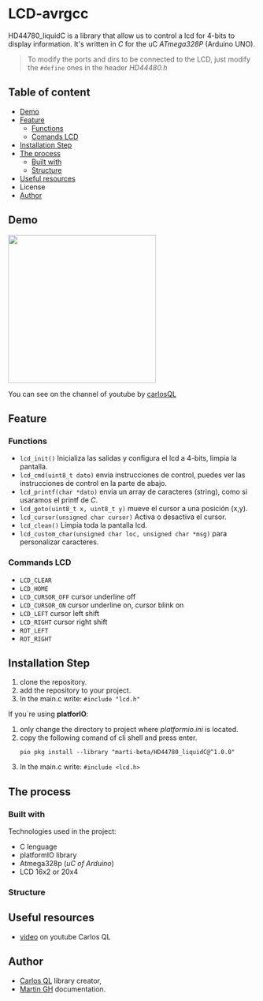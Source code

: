 # LCD-avrgcc
HD44780_liquidC is a library that allow us to control a lcd for 4-bits to display information. It's written in *C* for the uC *ATmega328P* (Arduino UNO).

> To modify the ports and dirs to be connected to the LCD, just modify the `#define` ones in the header *HD44480.h*

## Table of content

- [Demo](#demo)
- [Feature](#feature)
    - [Functions](#functions)
    - [Comands LCD](#commands-lcd)
- [Installation Step](#installation-step)
- [The process](#the-process)
    - [Built with](#built-with)
    - [Structure](#structure)
- [Useful resources](#useful-resources)
- License
- [Author](#author)

## Demo

<img src="https://i.imgur.com/5Lg9aQR.jpg" width="300" align="center">

You can see on the channel of youtube by [carlosQL][youtube]

## Feature

### Functions

-  `lcd_init()` Inicializa las salidas y configura el lcd a 4-bits, limpia la pantalla.
- `lcd_cmd(uint8_t dato)` envia instrucciones de control, puedes ver las instrucciones de control en la parte de abajo.
- `lcd_printf(char *dato)` envia un array de caracteres (string), como si usaramos el printf de *C*.
- `lcd_goto(uint8_t x, uint8_t y)` mueve el cursor a una posición (x,y).
- `lcd_cursor(unsigned char cursor)` Activa o desactiva el cursor.
- `lcd_clean()` Limpia toda la pantalla lcd.
- `lcd_custom_char(unsigned char loc, unsigned char *msg)` para personalizar caracteres.

### Commands LCD

- `LCD_CLEAR`
- `LCD_HOME`
- `LCD_CURSOR_OFF` cursor underline off
- `LCD_CURSOR_ON`  cursor underline on, cursor blink on
- `LCD_LEFT` cursor left shift
- `LCD_RIGHT` cursor right shift
- `ROT_LEFT`
- `ROT_RIGHT`

## Installation Step

1. clone the repository.
2. add the repository to your project.
3. In the main.c write: `#include "lcd.h"`

If you´re using **platforIO**:
1. only change the directory to project where *platformio.ini* is located.
2. copy the following comand of cli shell and press enter.
    ```shell
    pio pkg install --library "marti-beta/HD44780_liquidC@^1.0.0"
    ```
3. In the main.c write: `#include <lcd.h>`

## The process

### Built with
Technologies used in the project:

- C lenguage
- platformIO library
- Atmega328p (*uC of Arduino*)
- LCD 16x2 or 20x4
### Structure

## Useful resources

- [video][youtube] on youtube Carlos QL


## Author

- [Carlos QL][carlosQL] library creator,
- [Martin GH][martingh] documentation.


[youtube]: https://www.youtube.com/watch?v=fgXfFPAbIKo&list=PL5a8rjiFubvetVKc8T-bHUXx6KZXm6XkA&index=10

[carlosQL]: https://www.youtube.com/@CarlosQL
[martinGh]: https://github.com/micro-marti

